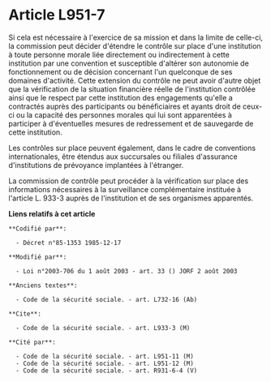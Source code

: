 # Article L951-7

Si cela est nécessaire à l'exercice de sa mission et dans la limite de celle-ci, la commission peut décider d'étendre le
contrôle sur place d'une institution à toute personne morale liée directement ou indirectement à cette institution par une
convention et susceptible d'altérer son autonomie de fonctionnement ou de décision concernant l'un quelconque de ses domaines
d'activité. Cette extension du contrôle ne peut avoir d'autre objet que la vérification de la situation financière réelle de
l'institution contrôlée ainsi que le respect par cette institution des engagements qu'elle a contractés auprès des
participants ou bénéficiaires et ayants droit de ceux-ci ou la capacité des personnes morales qui lui sont apparentées à
participer à d'éventuelles mesures de redressement et de sauvegarde de cette institution.

Les contrôles sur place peuvent également, dans le cadre de conventions internationales, être étendus aux succursales ou
filiales d'assurance d'institutions de prévoyance implantées à l'étranger.

La commission de contrôle peut procéder à la vérification sur place des informations nécessaires à la surveillance
complémentaire instituée à l'article L. 933-3 auprès de l'institution et de ses organismes apparentés.

**Liens relatifs à cet article**

	**Codifié par**:

	  - Décret n°85-1353 1985-12-17

	**Modifié par**:

	  - Loi n°2003-706 du 1 août 2003 - art. 33 () JORF 2 août 2003

	**Anciens textes**:

	  - Code de la sécurité sociale. - art. L732-16 (Ab)

	**Cite**:

	  - Code de la sécurité sociale. - art. L933-3 (M)

	**Cité par**:

	  - Code de la sécurité sociale. - art. L951-11 (M)
	  - Code de la sécurité sociale. - art. L951-12 (M)
	  - Code de la sécurité sociale. - art. R931-6-4 (V)
